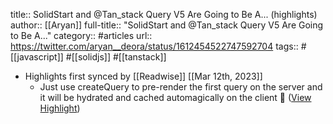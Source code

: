 title:: SolidStart and @Tan_stack Query V5 Are Going to Be A... (highlights)
author:: [[Aryan]]
full-title:: "SolidStart and @Tan_stack Query V5 Are Going to Be A..."
category:: #articles
url:: https://twitter.com/aryan__deora/status/1612454522747592704
tags:: #[[javascript]] #[[solidjs]] #[[tanstack]]

- Highlights first synced by [[Readwise]] [[Mar 12th, 2023]]
	- Just use createQuery to pre-render the first query on the server and it will be hydrated and cached automagically on the client 🤌 ([View Highlight](https://read.readwise.io/read/01gv80zpthhgypgeh3q0f0wnaf))